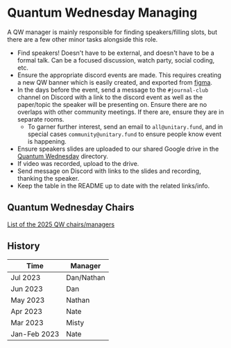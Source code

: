# Quantum Wednesday Managing

A QW manager is mainly responsible for finding speakers/filling slots, but there are a few other minor tasks alongside this role.

- Find speakers! Doesn't have to be external, and doesn't have to be a formal talk. Can be a focused discussion, watch party, social coding, etc.
- Ensure the appropriate discord events are made. This requires creating a new QW banner which is easily created, and exported from [figma](https://www.figma.com/file/M0d4rzPOTXMfeQT4K18OGB/UF-Social?node-id=1211-15&t=TN65m8kOoAvo8I9j-0).
- In the days before the event, send a message to the `#journal-club` channel on Discord with a link to the discord event as well as the paper/topic the speaker will be presenting on. Ensure there are no overlaps with other community meetings. If there are, ensure they are in separate rooms.
  - To garner further interest, send an email to `all@unitary.fund`, and in special cases `community@unitary.fund` to ensure people know event is happening.
- Ensure speakers slides are uploaded to our shared Google drive in the [Quantum Wednesday](https://drive.google.com/drive/folders/1ZpHoh2BFf0QpV6E_VvAZa4P0TzTTT_lF?usp=sharing) directory.
- If video was recorded, upload to the drive.
- Send message on Discord with links to the slides and recording, thanking the speaker.
- Keep the table in the README up to date with the related links/info.

## Quantum Wednesday Chairs

[List of the 2025 QW chairs/managers](https://docs.google.com/document/d/1gWOA0bqyomc-WMowcK95FXI2FPPsGtGXls6wdh43pQc/edit?tab=t.bgxubmm3nqh6)

## History

| Time         | Manager    |
| ------------ | ---------- |
| Jul 2023     | Dan/Nathan |
| Jun 2023     | Dan        |
| May 2023     | Nathan     |
| Apr 2023     | Nate       |
| Mar 2023     | Misty      |
| Jan-Feb 2023 | Nate       |
